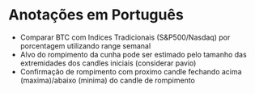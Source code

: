 # Anotações em Português

<!--
https://github.com/Okampus/okampus
https://github.com/novuhq/novu
https://github.com/rittaschool/ritta
https://github.com/torabit/telele-apps
https://github.com/NikhilCodes/dysonsh
https://github.com/ckhandla94/gauzy
https://github.com/reservoirprotocol/marketplace

https://www.youtube.com/watch?v=CbTfFv-CWNs
https://www.youtube.com/c/Fabr%C3%ADcioLorenz
https://www.youtube.com/watch?v=nR1faqiHT8Q
https://www.youtube.com/watch?v=o5hbTyCoZ4A
https://www.youtube.com/watch?v=rli2w6MMzls
https://www.youtube.com/watch?v=Qvji1EKmxS0
https://www.youtube.com/watch?v=rScolbPuM4s
https://www.youtube.com/watch?v=4RwZUdMTfd0
https://www.youtube.com/watch?v=u3bBq9hlrCo
https://www.youtube.com/watch?v=MeMhZkpqrJI
https://www.youtube.com/watch?v=zIESn10Hg3U

https://www.youtube.com/channel/UCl_kgnFsEqCsXiqRowBCpZA
-->

<!--
MTF Market Structure Highs and Lows
Market Structure (Nephew*Sam*)
-->

- Comparar BTC com Indices Tradicionais (S&P500/Nasdaq) por porcentagem utilizando range semanal
- Alvo do rompimento da cunha pode ser estimado pelo tamanho das extremidades dos candles iniciais (considerar pavio)
- Confirmação de rompimento com proximo candle fechando acima (maxima)/abaixo (minima) do candle de rompimento
